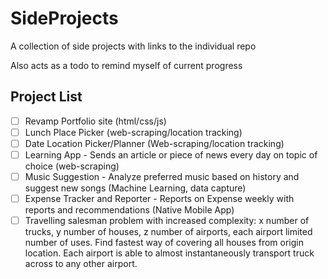# SideProjects
A collection of side projects with links to the individual repo

Also acts as a todo to remind myself of current progress

Project List
---
- [ ] Revamp Portfolio site (html/css/js)
- [ ] Lunch Place Picker (web-scraping/location tracking)
- [ ] Date Location Picker/Planner (Web-scraping/location tracking)
- [ ] Learning App - Sends an article or piece of news every day on topic of choice (web-scraping)
- [ ] Music Suggestion - Analyze preferred music based on history and suggest new songs (Machine Learning, data capture)
- [ ] Expense Tracker and Reporter - Reports on Expense weekly with reports and recommendations (Native Mobile App)
- [ ] Travelling salesman problem with increased complexity: x number of trucks, y number of houses, z number of airports, each airport limited number of uses. Find fastest way of covering all houses from origin location. Each airport is able to almost instantaneously transport truck across to any other airport.
